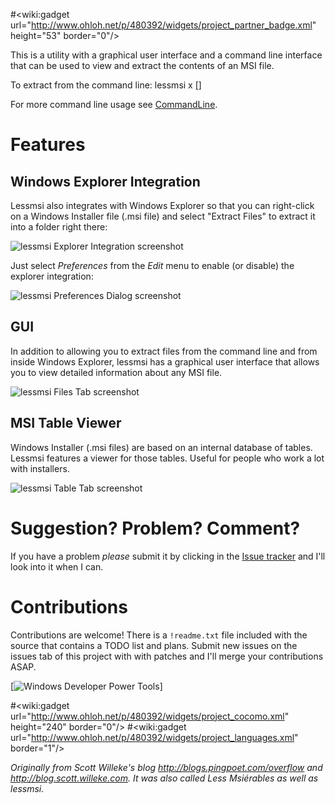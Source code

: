 #<wiki:gadget url="http://www.ohloh.net/p/480392/widgets/project_partner_badge.xml" height="53" border="0"/>

This is a utility with a graphical user interface and a command line interface that can be used to view and extract the contents of an MSI file. 

To extract from the command line:
	lessmsi x <msiFileName> [<outouptDir>]

For more command line usage see [CommandLine](https://github.com/activescott/lessmsi/wiki/Command-Line).

Features
==========
Windows Explorer Integration
-----
Lessmsi also integrates with Windows Explorer so that you can right-click on a Windows Installer file (.msi file) and select "Extract Files" to extract it into a folder right there:

![lessmsi Explorer Integration screenshot](https://raw.github.com/activescott/lessmsi/master/misc/screenshot-explorerintegration.png)



Just select _Preferences_ from the _Edit_ menu to enable (or disable) the explorer integration:

![lessmsi Preferences Dialog screenshot](https://raw.github.com/activescott/lessmsi/master/misc/screenshot-preferences.png)


GUI
-----
In addition to allowing you to extract files from the command line and from inside Windows Explorer, lessmsi has a graphical user interface that allows you to view detailed information about any MSI file. 

![lessmsi Files Tab screenshot](https://raw.github.com/activescott/lessmsi/master/misc/screenshot-filestab.png)


MSI Table Viewer
-----
Windows Installer (.msi files) are based on an internal database of tables. Lessmsi features a viewer for those tables. Useful for people who work a lot with installers.

![lessmsi Table Tab screenshot](https://raw.github.com/activescott/lessmsi/master/misc/screenshot-tabletab.png)



Suggestion? Problem? Comment?
=====
If you have a problem *please* submit it by clicking in the [Issue tracker](https://github.com/activescott/lessmsi/issues) and I'll look into it when I can.

Contributions
=====
Contributions are welcome! There is a `!readme.txt` file included with the source that contains a TODO list and plans. Submit new issues on the issues tab of this project with with patches and I'll merge your contributions ASAP.

[![Windows Developer Power Tools](http://www.windevpowertools.com/images/wdpt1.gif)]

#<wiki:gadget url="http://www.ohloh.net/p/480392/widgets/project_cocomo.xml" height="240" border="0"/>
#<wiki:gadget url="http://www.ohloh.net/p/480392/widgets/project_languages.xml" border="1"/>

*Originally from Scott Willeke's blog http://blogs.pingpoet.com/overflow and <http://blog.scott.willeke.com>. It was also called Less Msiérables as well as lessmsi.*
